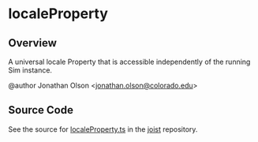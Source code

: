 # localeProperty

## Overview

A universal locale Property that is accessible independently of the running Sim instance.

@author Jonathan Olson &lt;jonathan.olson@colorado.edu&gt;



## Source Code

See the source for [localeProperty.ts](https://github.com/phetsims/joist/blob/main/js/i18n/localeProperty.ts) in the [joist](https://github.com/phetsims/joist) repository.
